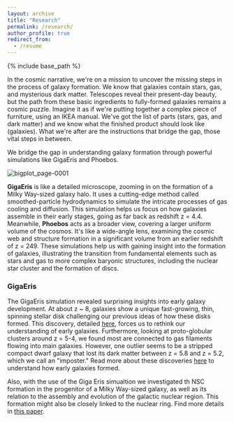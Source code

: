 ```yaml
---
layout: archive
title: "Research"
permalink: /research/
author_profile: true
redirect_from:
  - /resume
---
```

{% include base_path %}

In the cosmic narrative,  we're on a mission to uncover the missing steps in the process of galaxy formation. We know that galaxies contain stars, gas, and mysterious dark matter. Telescopes reveal their present-day beauty, but the path from these basic ingredients to fully-formed galaxies remains a cosmic puzzle. Imagine it as if we're putting together a complex piece of furniture, using an IKEA manual. We've got the list of parts (stars, gas, and dark matter) and we know what the finished product should look like (galaxies). What we're after are the instructions that bridge the gap, those vital steps in between.

We bridge the gap in understanding galaxy formation through powerful simulations like GigaEris and Phoebos. 

![bigplot_page-0001](https://github.com/fvandonkelaar/Fvandonkelaar.github.io/assets/57528256/be98c790-402b-4973-8df9-292348cdfb40)

**GigaEris** is like a detailed microscope, zooming in on the formation of a Milky Way-sized galaxy halo. It uses a cutting-edge method called smoothed-particle hydrodynamics to simulate the intricate processes of gas cooling and diffusion. This simulation helps us focus on how galaxies assemble in their early stages, going as far back as redshift z = 4.4. Meanwhile, **Phoebos** acts as a broader view, covering a larger uniform volume of the cosmos. It's like a wide-angle lens, examining the cosmic web and structure formation in a significant volume from an earlier redshift of z = 249.  These simulations help us with gaining insight into the formation of galaxies, illustrating the transition from fundamental elements such as stars and gas to more complex baryonic structures, including the nuclear star cluster and the formation of discs.

### GigaEris
The GigaEris simulation revealed surprising insights into early galaxy development. At about z ~ 8, galaxies show a unique fast-growing, thin, spinning stellar disk challenging our previous ideas of how these disks formed. This discovery, detailed [here](https://ui.adsabs.harvard.edu/abs/2022ApJ...928..106T/abstract), forces us to rethink our understanding of early galaxies. Furthermore, looking at proto-globular clusters around z = 5-4, we found most are connected to gas filaments flowing into main galaxies. However, one outlier seems to be a stripped compact dwarf galaxy that lost its dark matter between z = 5.8 and z = 5.2, which we call an "imposter." Read more about these discoveries [here](https://ui.adsabs.harvard.edu/abs/2023MNRAS.522.1726V/abstract) to understand how early galaxies formed.

Also, with the use of the Giga Eris simualtion we investigated th NSC formation in the progenitor of a Milky Way-sized galaxy, as well as its relation to the assembly and evolution of the galactic nuclear region. This formation might also be closely linked to the nuclear ring. Find more details in [this paper](https://ui.adsabs.harvard.edu/abs/2023arXiv230312828V/abstract).



